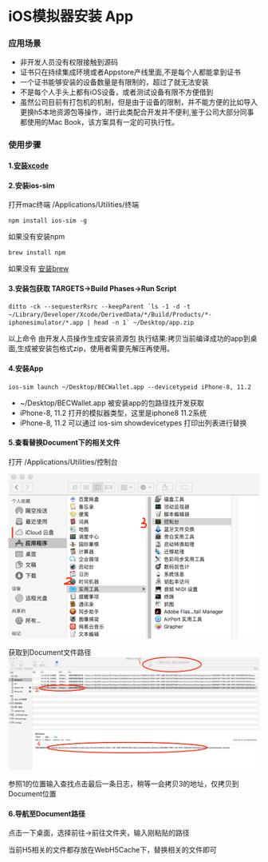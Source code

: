 # iOS模拟器安装 App

### 应用场景
+ 非开发人员没有权限接触到源码
+ 证书只在持续集成环境或者Appstore产线里面,不是每个人都能拿到证书
+ 一个证书能够安装的设备数量是有限制的，超过了就无法安装
+ 不是每个人手头上都有iOS设备，或者测试设备有限不方便借到
+ 虽然公司目前有打包机的机制，但是由于设备的限制，并不能方便的比如导入更换h5本地资源包等操作，进行此类配合开发并不便利,鉴于公司大部分同事都使用的Mac Book，该方案具有一定的可执行性。

### 使用步骤
#### 1.[安装xcode](https://itunes.apple.com/cn/app/xcode/id497799835?mt=12)

#### 2.安装ios-sim

打开mac终端  /Applications/Utilities/终端

~~~
npm install ios-sim -g
~~~

如果没有安装npm

~~~
brew install npm
~~~

如果没有 [安装brew](https://brew.sh) 

#### 3.安装包获取 TARGETS->Build Phases->Run Script

~~~
ditto -ck --sequesterRsrc --keepParent `ls -1 -d -t ~/Library/Developer/Xcode/DerivedData/*/Build/Products/*-iphonesimulator/*.app | head -n 1` ~/Desktop/app.zip
~~~

以上命令 由开发人员操作生成安装资源包 
执行结果:拷贝当前编译成功的app到桌面,生成被安装包格式zip，使用者需要先解压再使用。

#### 4.安装App

~~~
ios-sim launch ~/Desktop/BECWallet.app --devicetypeid iPhone-8, 11.2
~~~

+ ~/Desktop/BECWallet.app 被安装app的包路径找开发获取
+ iPhone-8, 11.2 打开的模拟器类型，这里是iphone8 11.2系统
+ iPhone-8, 11.2 可以通过 ios-sim showdevicetypes 打印出列表进行替换


#### 5.查看替换Document下的相关文件

打开 /Applications/Utilities/控制台

![](Image/1.png)

获取到Document文件路径
![](Image/2.png)

参照1的位置输入查找点击最后一条日志，稍等一会拷贝3的地址，仅拷贝到Document位置

#### 6.导航至Document路径
点击一下桌面，选择前往->前往文件夹，输入刚粘贴的路径

当前H5相关的文件都存放在WebH5Cache下，替换相关的文件即可